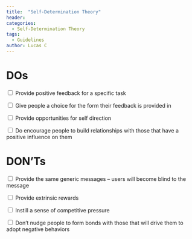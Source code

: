 ```yaml
---
title:  "Self-Determination Theory"
header:
categories:
  - Self-Determination Theory
tags:
  - Guidelines
author: Lucas C
---
```


# DOs
<input type="checkbox"> Provide positive feedback for a specific task

<input type="checkbox"> Give people a choice for the form their feedback is provided in

<input type="checkbox"> Provide opportunities for self direction

<input type="checkbox"> Do encourage people to build relationships with those that have a positive influence on them


# DON’Ts
<input type="checkbox"> Provide the same generic messages – users will become blind to the message

<input type="checkbox"> Provide extrinsic rewards

<input type="checkbox"> Instill a sense of competitive pressure

<input type="checkbox"> Don’t nudge people to form bonds with those that will drive them to adopt negative behaviors
